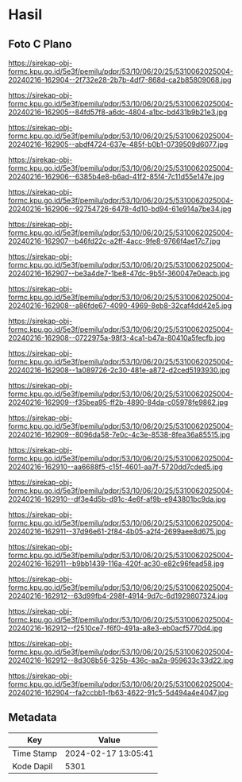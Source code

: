 # Hasil

## Foto C Plano

https://sirekap-obj-formc.kpu.go.id/5e3f/pemilu/pdpr/53/10/06/20/25/5310062025004-20240216-162904--2f732e28-2b7b-4df7-868d-ca2b85809068.jpg

https://sirekap-obj-formc.kpu.go.id/5e3f/pemilu/pdpr/53/10/06/20/25/5310062025004-20240216-162905--84fd57f8-a6dc-4804-a1bc-bd431b9b21e3.jpg

https://sirekap-obj-formc.kpu.go.id/5e3f/pemilu/pdpr/53/10/06/20/25/5310062025004-20240216-162905--abdf4724-637e-485f-b0b1-0739509d6077.jpg

https://sirekap-obj-formc.kpu.go.id/5e3f/pemilu/pdpr/53/10/06/20/25/5310062025004-20240216-162906--6385b4e8-b6ad-41f2-85f4-7c11d55e147e.jpg

https://sirekap-obj-formc.kpu.go.id/5e3f/pemilu/pdpr/53/10/06/20/25/5310062025004-20240216-162906--92754726-6478-4d10-bd94-61e914a7be34.jpg

https://sirekap-obj-formc.kpu.go.id/5e3f/pemilu/pdpr/53/10/06/20/25/5310062025004-20240216-162907--b46fd22c-a2ff-4acc-9fe8-9766f4ae17c7.jpg

https://sirekap-obj-formc.kpu.go.id/5e3f/pemilu/pdpr/53/10/06/20/25/5310062025004-20240216-162907--be3a4de7-1be8-47dc-9b5f-360047e0eacb.jpg

https://sirekap-obj-formc.kpu.go.id/5e3f/pemilu/pdpr/53/10/06/20/25/5310062025004-20240216-162908--a86fde67-4090-4969-8eb8-32caf4dd42e5.jpg

https://sirekap-obj-formc.kpu.go.id/5e3f/pemilu/pdpr/53/10/06/20/25/5310062025004-20240216-162908--0722975a-98f3-4ca1-b47a-80410a5fecfb.jpg

https://sirekap-obj-formc.kpu.go.id/5e3f/pemilu/pdpr/53/10/06/20/25/5310062025004-20240216-162908--1a089726-2c30-481e-a872-d2ced5193930.jpg

https://sirekap-obj-formc.kpu.go.id/5e3f/pemilu/pdpr/53/10/06/20/25/5310062025004-20240216-162909--f35bea95-ff2b-4890-84da-c05978fe9862.jpg

https://sirekap-obj-formc.kpu.go.id/5e3f/pemilu/pdpr/53/10/06/20/25/5310062025004-20240216-162909--8096da58-7e0c-4c3e-8538-8fea36a85515.jpg

https://sirekap-obj-formc.kpu.go.id/5e3f/pemilu/pdpr/53/10/06/20/25/5310062025004-20240216-162910--aa6688f5-c15f-4601-aa7f-5720dd7cded5.jpg

https://sirekap-obj-formc.kpu.go.id/5e3f/pemilu/pdpr/53/10/06/20/25/5310062025004-20240216-162910--df3e4d5b-d91c-4e6f-af9b-e943801bc9da.jpg

https://sirekap-obj-formc.kpu.go.id/5e3f/pemilu/pdpr/53/10/06/20/25/5310062025004-20240216-162911--37d96e61-2f84-4b05-a2f4-2699aee8d675.jpg

https://sirekap-obj-formc.kpu.go.id/5e3f/pemilu/pdpr/53/10/06/20/25/5310062025004-20240216-162911--b9bb1439-116a-420f-ac30-e82c96fead58.jpg

https://sirekap-obj-formc.kpu.go.id/5e3f/pemilu/pdpr/53/10/06/20/25/5310062025004-20240216-162912--63d99fb4-298f-4914-9d7c-6d1929807324.jpg

https://sirekap-obj-formc.kpu.go.id/5e3f/pemilu/pdpr/53/10/06/20/25/5310062025004-20240216-162912--f2510ce7-f6f0-491a-a8e3-eb0acf5770d4.jpg

https://sirekap-obj-formc.kpu.go.id/5e3f/pemilu/pdpr/53/10/06/20/25/5310062025004-20240216-162912--8d308b56-325b-436c-aa2a-959633c33d22.jpg

https://sirekap-obj-formc.kpu.go.id/5e3f/pemilu/pdpr/53/10/06/20/25/5310062025004-20240216-162904--fa2ccbb1-fb63-4622-91c5-5d494a4e4047.jpg


## Metadata

| Key        | Value               |
| ---------- | ------------------- |
| Time Stamp | 2024-02-17 13:05:41 |
| Kode Dapil | 5301                |



